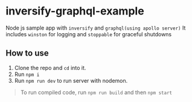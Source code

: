 # inversify-graphql-example
Node js sample app with `inversify` and `graphql(using apollo server)`
It includes `winston` for logging and `stoppable` for graceful shutdowns

## How to use
1. Clone the repo and `cd` into it.
2. Run `npm i`
3. Run `npm run dev` to run server with nodemon.

> To run compiled code, run `npm run build` and then `npm start`
